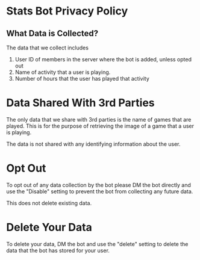 # Stats Bot Privacy Policy

## What Data is Collected?
The data that we collect includes

1. User ID of members in the server where the bot is added, unless opted out
2. Name of activity that a user is playing.
3. Number of hours that the user has played that activity

# Data Shared With 3rd Parties
The only data that we share with 3rd parties is the name of games that are played. This is for the purpose of retrieving the image of a game that a user is playing.

The data is not shared with any identifying information about the user.

# Opt Out
To opt out of any data collection by the bot please DM the bot directly and use the "Disable" setting to prevent the bot from collecting any future data. 

This does not delete existing data.

# Delete Your Data
To delete your data, DM the bot and use the "delete" setting to delete the data that the bot has stored for your user.
